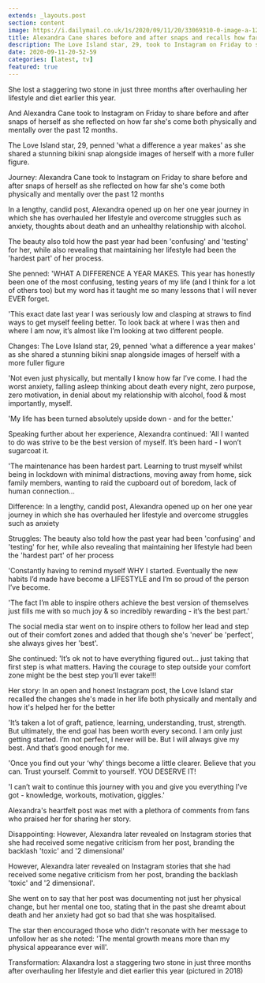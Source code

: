 ```yaml
---
extends: _layouts.post
section: content
image: https://i.dailymail.co.uk/1s/2020/09/11/20/33069310-0-image-a-128_1599853587739.jpg 
title: Alexandra Cane shares before and after snaps and recalls how far shes come physically and mentally 
description: The Love Island star, 29, took to Instagram on Friday to share before and after snaps of herself as she reflected on how far shes come both physically and mentally over the past 12 months. 
date: 2020-09-11-20-52-59 
categories: [latest, tv] 
featured: true 
--- 
```

She lost a staggering two stone in just three months after overhauling her lifestyle and diet earlier this year.

And Alexandra Cane took to Instagram on Friday to share before and after snaps of herself as she reflected on how far she's come both physically and mentally over the past 12 months.

The Love Island star, 29, penned 'what a difference a year makes' as she shared a stunning bikini snap alongside images of herself with a more fuller figure. 

Journey: Alexandra Cane took to Instagram on Friday to share before and after snaps of herself as she reflected on how far she's come both physically and mentally over the past 12 months

In a lengthy, candid post, Alexandra opened up on her one year journey in which she has overhauled her lifestyle and overcome struggles such as anxiety, thoughts about death and an unhealthy relationship with alcohol. 

The beauty also told how the past year had been 'confusing' and 'testing' for her, while also revealing that maintaining her lifestyle had been the 'hardest part' of her process. 

She penned: 'WHAT A DIFFERENCE A YEAR MAKES. This year has honestly been one of the most confusing, testing years of my life (and I think for a lot of others too) but my word has it taught me so many lessons that I will never EVER forget.

'This exact date last year I was seriously low and clasping at straws to find ways to get myself feeling better. To look back at where I was then and where I am now, it’s almost like I’m looking at two different people. 

Changes: The Love Island star, 29, penned 'what a difference a year makes' as she shared a stunning bikini snap alongside images of herself with a more fuller figure

'Not even just physically, but mentally I know how far I’ve come. I had the worst anxiety, falling asleep thinking about death every night, zero purpose, zero motivation, in denial about my relationship with alcohol, food & most importantly, myself.

'My life has been turned absolutely upside down - and for the better.' 

Speaking further about her experience, Alexandra continued: 'All I wanted to do was strive to be the best version of myself. It’s been hard - I won’t sugarcoat it. 

'The maintenance has been hardest part. Learning to trust myself whilst being in lockdown with minimal distractions, moving away from home, sick family members, wanting to raid the cupboard out of boredom, lack of human connection... 

Difference: In a lengthy, candid post, Alexandra opened up on her one year journey in which she has overhauled her lifestyle and overcome struggles such as anxiety

Struggles: The beauty also told how the past year had been 'confusing' and 'testing' for her, while also revealing that maintaining her lifestyle had been the 'hardest part' of her process

'Constantly having to remind myself WHY I started. Eventually the new habits I’d made have become a LIFESTYLE and I’m so proud of the person I’ve become. 

'The fact I’m able to inspire others achieve the best version of themselves just fills me with so much joy & so incredibly rewarding - it’s the best part.'

The social media star went on to inspire others to follow her lead and step out of their comfort zones and added that though she's 'never' be 'perfect', she always gives her 'best'. 

She continued: 'It’s ok not to have everything figured out... just taking that first step is what matters. Having the courage to step outside your comfort zone might be the best step you’ll ever take!!!  









Her story: In an open and honest Instagram post, the Love Island star recalled the changes she's made in her life both physically and mentally and how it's helped her for the better

'It’s taken a lot of graft, patience, learning, understanding, trust, strength. But ultimately, the end goal has been worth every second. I am only just getting started. I’m not perfect, I never will be. But I will always give my best. And that’s good enough for me.

'Once you find out your ‘why’ things become a little clearer. Believe that you can. Trust yourself. Commit to yourself. YOU DESERVE IT!

'I can’t wait to continue this journey with you and give you everything I’ve got - knowledge, workouts, motivation, giggles.'

Alexandra's heartfelt post was met with a plethora of comments from fans who praised her for sharing her story.

Disappointing: However, Alexandra later revealed on Instagram stories that she had received some negative criticism from her post, branding the backlash 'toxic' and '2 dimensional'

However, Alexandra later revealed on Instagram stories that she had received some negative criticism from her post, branding the backlash 'toxic' and '2 dimensional'. 

She went on to say that her post was documenting not just her physical change, but her mental one too, stating that in the past she dreamt about death and her anxiety had got so bad that she was hospitalised. 

The star then encouraged those who didn't resonate with her message to unfollow her as she noted: 'The mental growth means more than my physical appearance ever will'.  

Transformation: Alaxandra lost a staggering two stone in just three months after overhauling her lifestyle and diet earlier this year (pictured in 2018)

